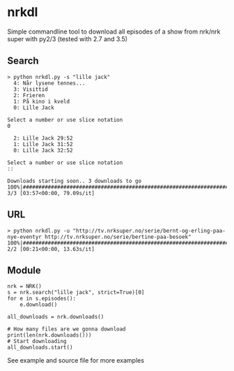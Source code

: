 # nrkdl
Simple commandline tool to download all episodes of a show from nrk/nrk super with py2/3 (tested with 2.7 and 3.5)

## Search
```
> python nrkdl.py -s "lille jack"
  4: Når lysene tennes...
  3: Visittid
  2: Frieren
  1: På kino i kveld
  0: Lille Jack

Select a number or use slice notation
0

  2: Lille Jack 29:52
  1: Lille Jack 31:52
  0: Lille Jack 32:52

Select a number or use slice notation
::

Downloads starting soon.. 3 downloads to go
100%|############################################################################| 3/3 [03:57<00:00, 79.09s/it]

```

## URL
```
> python nrkdl.py -u "http://tv.nrksuper.no/serie/bernt-og-erling-paa-nye-eventyr http://tv.nrksuper.no/serie/bertine-paa-besoek"
100%|####################################################################################| 2/2 [00:21<00:00, 13.63s/it]
```

## Module
```
nrk = NRK()
s = nrk.search("lille jack", strict=True)[0]
for e in s.episodes():
    e.download()

all_downloads = nrk.downloads()

# How many files are we gonna download
print(len(nrk.downloads()))
# Start downloading
all_downloads.start()

```
See example and source file for more examples